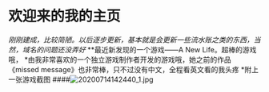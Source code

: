 # 欢迎来的我的主页
*刚刚建成，比较简陋。以后逐步更新，基本就是会更新一些流水账之类的东西，当然，域名的问题还没弄好*
**最近新发现的一个游戏——A New Life。超棒的游戏哦，
*由我非常喜欢的一个独立游戏制作者开发的游戏哦，她之前的作品《missed message》也非常棒，只不过没有中文，全程看英文看的我头疼
*附上一张游戏截图
####![20200714142440_1.jpg](https://i.loli.net/2020/07/15/qH39BIhMTmVWSza.jpg)
